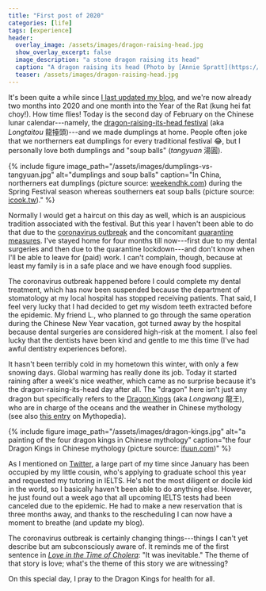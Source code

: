 ```yaml
---
title: "First post of 2020"
categories: [life]
tags: [experience]
header:
  overlay_image: /assets/images/dragon-raising-head.jpg
  show_overlay_excerpt: false
  image_description: "a stone dragon raising its head"
  caption: "A dragon raising its head (Photo by [Annie Spratt](https://unsplash.com/@anniespratt?utm_source=unsplash&utm_medium=referral&utm_content=creditCopyText) on [Unsplash](https://unsplash.com/s/photos/dragon?utm_source=unsplash&utm_medium=referral&utm_content=creditCopyText))"
  teaser: /assets/images/dragon-raising-head.jpg
---
```


It's been quite a while since [I last updated my blog](https://blog.juliosong.com/life/happy-new-year/), and we're now already two months into 2020 and one month into the Year of the Rat (kung hei fat choy!). How time flies! Today is the second day of February on the Chinese lunar calendar---namely, the [dragon-raising-its-head festival](https://en.wikipedia.org/wiki/Longtaitou_Festival) (aka _Longtaitou_ <span class="hanyu">龍擡頭</span>)---and we made dumplings at home. People often joke that we northerners eat dumplings for every traditional festival 😂, but I personally love both dumplings and "soup balls" (_tangyuan_ <span class="hanyu">湯圓</span>).

{% include figure image_path="/assets/images/dumplings-vs-tangyuan.jpg" alt="dumplings and soup balls" caption="In China, northerners eat dumplings (picture source: <a href='https://www.weekendhk.com/916724/dining/餃子-邊間最好食-銅鑼灣-太子/'>weekendhk.com</a>) during the Spring Festival season whereas southerners eat soup balls (picture source: <a href='https://icook.tw/recipes/307842'>icook.tw</a>)." %}

Normally I would get a haircut on this day as well, which is an auspicious tradition associated with the festival. But this year I haven't been able to do that due to the [coronavirus outbreak](https://www.cdc.gov/coronavirus/2019-nCoV/summary.html) and the concomitant [quarantine measures](https://www.npr.org/sections/goatsandsoda/2020/02/21/806958341/restrictions-and-rewards-how-china-is-locking-down-half-a-billion-citizens). I've stayed home for four months till now---first due to my dental surgeries and then due to the quarantine lockdown---and don't know when I'll be able to leave for (paid) work. I can't complain, though, because at least my family is in a safe place and we have enough food supplies.

The coronavirus outbreak happened before I could complete my dental treatment, which has now been suspended because the department of stomatology at my local hospital has stopped receiving patients. That said, I feel very lucky that I had decided to get my wisdom teeth extracted before the epidemic. My friend L., who planned to go through the same operation during the Chinese New Year vacation, got turned away by the hospital because dental surgeries are considered high-risk at the moment. I also feel lucky that the dentists have been kind and gentle to me this time (I've had awful dentistry experiences before).

It hasn't been terribly cold in my hometown this winter, with only a few snowing days. Global warming has really done its job. Today it started raining after a week's nice weather, which came as no surprise because it's the dragon-raising-its-head day after all. The "dragon" here isn't just any dragon but specifically refers to the [Dragon Kings](https://en.wikipedia.org/wiki/Dragon_King) (aka _Longwang_ <span class="hanyu">龍王</span>), who are in charge of the oceans and the weather in Chinese mythology (see also [this entry](https://mythopedia.com/chinese-mythology/gods/dragon-king/) on Mythopedia).

{% include figure image_path="/assets/images/dragon-kings.jpg" alt="a painting of the four dragon kings in Chinese mythology" caption="the four Dragon Kings in Chinese mythology (picture source: <a href='http://www.ifuun.com/a2018050412684320/'>ifuun.com</a>)" %}

As I mentioned on [Twitter](https://twitter.com/JulioSongC/status/1219829967577473024?s=20), a large part of my time since January has been occupied by my little cousin, who's applying to graduate school this year and requested my tutoring in IELTS. He's not the most diligent or docile kid in the world, so I basically haven't been able to do anything else. However, he just found out a week ago that all upcoming IELTS tests had been canceled due to the epidemic. He had to make a new reservation that is three months away, and thanks to the rescheduling I can now have a moment to breathe (and update my blog).

The coronavirus outbreak is certainly changing things---things I can't yet describe but am subconsciously aware of. It reminds me of the first sentence in [_Love in the Time of Cholera_](https://en.wikipedia.org/wiki/Love_in_the_Time_of_Cholera): "It was inevitable." The theme of that story is love; what's the theme of this story we are witnessing?

On this special day, I pray to the Dragon Kings for health for all.

